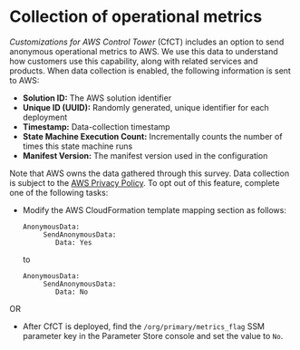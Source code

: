 # Collection of operational metrics<a name="cfct-metrics"></a>

*Customizations for AWS Control Tower* \(CfCT\) includes an option to send anonymous operational metrics to AWS\. We use this data to understand how customers use this capability, along with related services and products\. When data collection is enabled, the following information is sent to AWS: 
+ **Solution ID:** The AWS solution identifier
+ **Unique ID \(UUID\):** Randomly generated, unique identifier for each deployment
+ **Timestamp:** Data\-collection timestamp
+ **State Machine Execution Count:** Incrementally counts the number of times this state machine runs
+ **Manifest Version:** The manifest version used in the configuration

Note that AWS owns the data gathered through this survey\. Data collection is subject to the [AWS Privacy Policy](https://aws.amazon.com/privacy/)\. To opt out of this feature, complete one of the following tasks:
+ Modify the AWS CloudFormation template mapping section as follows:

  ```
  AnonymousData:
       SendAnonymousData:
          Data: Yes
  ```

  to

  ```
  AnonymousData:
       SendAnonymousData:
          Data: No
  ```

OR
+ After CfCT is deployed, find the `/org/primary/metrics_flag` SSM parameter key in the Parameter Store console and set the value to `No`\.